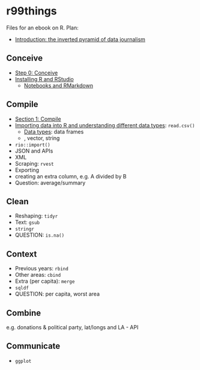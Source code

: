 # r99things

Files for an ebook on R. Plan:

* [Introduction: the inverted pyramid of data journalism](https://github.com/paulbradshaw/r99things/blob/master/manuscript/mdversions/01invertedpyramid.md)

## Conceive

* [Step 0: Conceive](https://github.com/paulbradshaw/r99things/blob/master/manuscript/mdversions/02conceive.md)
* [Installing R and RStudio](https://github.com/paulbradshaw/r99things/blob/master/manuscript/mdversions/02install.md)
  * [Notebooks and RMarkdown](https://github.com/paulbradshaw/r99things/blob/master/manuscript/mdversions/02install.md#notebooks-and-rmarkdown)

## Compile

* [Section 1: Compile](https://github.com/paulbradshaw/r99things/blob/master/manuscript/mdversions/100compile.md)
* [Importing data into R and understanding different data types](https://github.com/paulbradshaw/r99things/blob/master/manuscript/mdversions/101csvobjects.md): `read.csv()`
  * [Data types](https://github.com/paulbradshaw/r99things/blob/master/manuscript/mdversions/101csvobjects.md#data-types): data frames
  * , vector, string
* `rio::import()`
* JSON and APIs
* XML
* Scraping: `rvest` 
* Exporting
* creating an extra column, e.g. A divided by B
* Question: average/summary

## Clean

* Reshaping: `tidyr`
* Text: `gsub`
* `stringr`
* QUESTION: `is.na()`

## Context

* Previous years: `rbind`
* Other areas: `cbind`
* Extra (per capita): `merge`
* `sqldf`
* QUESTION: per capita, worst area

## Combine

e.g. donations & political party, lat/longs and LA - API

## Communicate

* `ggplot`
